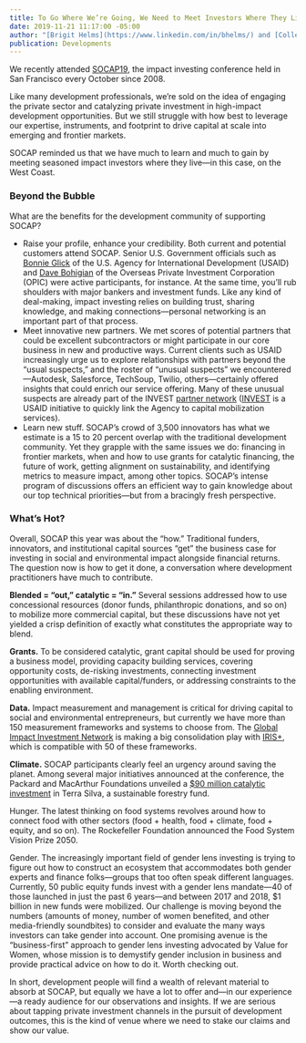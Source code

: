 ```yaml
---
title: To Go Where We’re Going, We Need to Meet Investors Where They Live
date: 2019-11-21 11:17:00 -05:00
author: "[Brigit Helms](https://www.linkedin.com/in/bhelms/) and [Colleen Green](https://www.dai.com/who-we-are/our-team/colleen-green)"
publication: Developments
---
```


We recently attended [SOCAP19](https://socialcapitalmarkets.net/socap19/), the impact investing conference held in San Francisco every October since 2008. 

Like many development professionals, we’re sold on the idea of engaging the private sector and catalyzing private investment in high-impact development opportunities. But we still struggle with how best to leverage our expertise, instruments, and footprint to drive capital at scale into emerging and frontier markets. 

SOCAP reminded us that we have much to learn and much to gain by meeting seasoned impact investors where they live—in this case, on the West Coast.




### Beyond the Bubble
 
What are the benefits for the development community of supporting SOCAP?

* Raise your profile, enhance your credibility. Both current and potential customers attend SOCAP. Senior U.S. Government officials such as [Bonnie Glick](https://www.usaid.gov/who-we-are/organization/bonnie-glick) of the U.S. Agency for International Development (USAID) and [Dave Bohigian](https://www.opic.gov/who-we-are/people/david-bohigian) of the Overseas Private Investment Corporation (OPIC) were active participants, for instance. At the same time, you’ll rub shoulders with major bankers and investment funds. Like any kind of deal-making, impact investing relies on building trust, sharing knowledge, and making connections—personal networking is an important part of that process. 
* Meet innovative new partners. We met scores of potential partners that could be excellent subcontractors or might participate in our core business in new and productive ways. Current clients such as USAID increasingly urge us to explore relationships with partners beyond the “usual suspects,” and the roster of “unusual suspects” we encountered—Autodesk, Salesforce, TechSoup, Twilio, others—certainly offered insights that could enrich our service offering. Many of these unusual suspects are already part of the INVEST [partner network](https://www.usaid.gov/sites/default/files/documents/1865/INVEST_PartnerNetwork_5.pdf) ([INVEST](https://www.dai.com/our-work/projects/worldwide-the-invest-project) is a USAID initiative to quickly link the Agency to capital mobilization services).
* Learn new stuff. SOCAP’s crowd of 3,500 innovators has what we estimate is a 15 to 20 percent overlap with the traditional development community. Yet they grapple with the same issues we do: financing in frontier markets, when and how to use grants for catalytic financing, the future of work, getting alignment on sustainability, and identifying metrics to measure impact, among other topics. SOCAP’s intense program of discussions offers an efficient way to gain knowledge about our top technical priorities—but from a bracingly fresh perspective.

### What’s Hot?
 
Overall, SOCAP this year was about the “how.” Traditional funders, innovators, and institutional capital sources “get” the business case for investing in social and environmental impact alongside financial returns. The question now is how to get it done, a conversation where development practitioners have much to contribute.

**Blended = “out,” catalytic = “in.”** Several sessions addressed how to use concessional resources (donor funds, philanthropic donations, and so on) to mobilize more commercial capital, but these discussions have not yet yielded a crisp definition of exactly what constitutes the appropriate way to blend.

**Grants.** To be considered catalytic, grant capital should be used for proving a business model, providing capacity building services, covering opportunity costs, de-risking investments, connecting investment opportunities with available capital/funders, or addressing constraints to the enabling environment.

**Data.** Impact measurement and management is critical for driving capital to social and environmental entrepreneurs, but currently we have more than 150 measurement frameworks and systems to choose from. The [Global Impact Investment Network](https://thegiin.org/) is making a big consolidation play with [IRIS+](https://iris.thegiin.org/), which is compatible with 50 of these frameworks. 

**Climate.** SOCAP participants clearly feel an urgency around saving the planet. Among several major initiatives announced at the conference, the Packard and MacArthur Foundations unveiled a [$90 million catalytic investment](https://www.macfound.org/press/press-releases/new-90-million-fund-address-global-climate-change-through-catalytic-capital/) in Terra Silva, a sustainable forestry fund.

Hunger. The latest thinking on food systems revolves around how to connect food with other sectors (food + health, food + climate, food + equity, and so on). The Rockefeller Foundation announced the Food System Vision Prize 2050.

Gender. The increasingly important field of gender lens investing is trying to figure out how to construct an ecosystem that accommodates both gender experts and finance folks—groups that too often speak different languages. Currently, 50 public equity funds invest with a gender lens mandate—40 of those launched in just the past 6 years—and between 2017 and 2018, $1 billion in new funds were mobilized. Our challenge is moving beyond the numbers (amounts of money, number of women benefited, and other media-friendly soundbites) to consider and evaluate the many ways investors can take gender into account. One promising avenue is the “business-first” approach to gender lens investing advocated by Value for Women, whose mission is to demystify gender inclusion in business and provide practical advice on how to do it. Worth checking out. 

In short, development people will find a wealth of relevant material to absorb at SOCAP, but equally we have a lot to offer and—in our experience—a ready audience for our observations and insights. If we are serious about tapping private investment channels in the pursuit of development outcomes, this is the kind of venue where we need to stake our claims and show our value.
